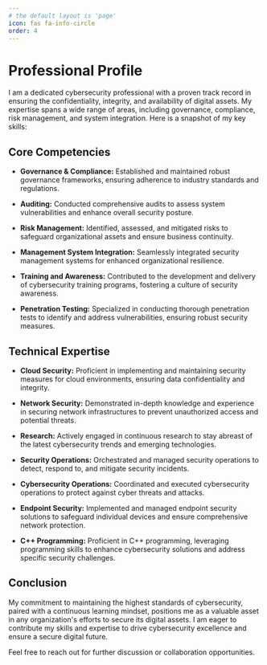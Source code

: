 ```yaml
---
# the default layout is 'page'
icon: fas fa-info-circle
order: 4
---
```

# Professional Profile

I am a dedicated cybersecurity professional with a proven track record in ensuring the confidentiality, integrity, and availability of digital assets. My expertise spans a wide range of areas, including governance, compliance, risk management, and system integration. Here is a snapshot of my key skills:

## Core Competencies

- **Governance & Compliance:** Established and maintained robust governance frameworks, ensuring adherence to industry standards and regulations.

- **Auditing:** Conducted comprehensive audits to assess system vulnerabilities and enhance overall security posture.

- **Risk Management:** Identified, assessed, and mitigated risks to safeguard organizational assets and ensure business continuity.

- **Management System Integration:** Seamlessly integrated security management systems for enhanced organizational resilience.

- **Training and Awareness:** Contributed to the development and delivery of cybersecurity training programs, fostering a culture of security awareness.

- **Penetration Testing:** Specialized in conducting thorough penetration tests to identify and address vulnerabilities, ensuring robust security measures.

## Technical Expertise

- **Cloud Security:** Proficient in implementing and maintaining security measures for cloud environments, ensuring data confidentiality and integrity.

- **Network Security:** Demonstrated in-depth knowledge and experience in securing network infrastructures to prevent unauthorized access and potential threats.

- **Research:** Actively engaged in continuous research to stay abreast of the latest cybersecurity trends and emerging technologies.

- **Security Operations:** Orchestrated and managed security operations to detect, respond to, and mitigate security incidents.

- **Cybersecurity Operations:** Coordinated and executed cybersecurity operations to protect against cyber threats and attacks.

- **Endpoint Security:** Implemented and managed endpoint security solutions to safeguard individual devices and ensure comprehensive network protection.

- **C++ Programming:** Proficient in C++ programming, leveraging programming skills to enhance cybersecurity solutions and address specific security challenges.

## Conclusion

My commitment to maintaining the highest standards of cybersecurity, paired with a continuous learning mindset, positions me as a valuable asset in any organization's efforts to secure its digital assets. I am eager to contribute my skills and expertise to drive cybersecurity excellence and ensure a secure digital future.

Feel free to reach out for further discussion or collaboration opportunities.
